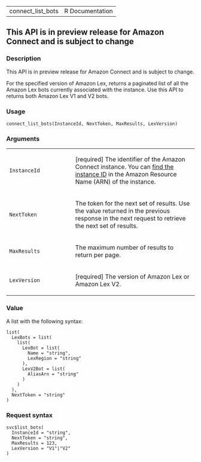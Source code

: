 <table style="width: 100%;">
<tbody>
<tr class="odd">
<td>connect_list_bots</td>
<td style="text-align: right;">R Documentation</td>
</tr>
</tbody>
</table>

## This API is in preview release for Amazon Connect and is subject to change

### Description

This API is in preview release for Amazon Connect and is subject to
change.

For the specified version of Amazon Lex, returns a paginated list of all
the Amazon Lex bots currently associated with the instance. Use this API
to returns both Amazon Lex V1 and V2 bots.

### Usage

    connect_list_bots(InstanceId, NextToken, MaxResults, LexVersion)

### Arguments

<table>
<colgroup>
<col style="width: 35%" />
<col style="width: 65%" />
</colgroup>
<tbody>
<tr class="odd">
<td><code id="connect_list_bots_:_InstanceId">InstanceId</code></td>
<td><p>[required] The identifier of the Amazon Connect instance. You can
<a
href="https://docs.aws.amazon.com/connect/latest/adminguide/find-instance-arn.html">find
the instance ID</a> in the Amazon Resource Name (ARN) of the
instance.</p></td>
</tr>
<tr class="even">
<td><code id="connect_list_bots_:_NextToken">NextToken</code></td>
<td><p>The token for the next set of results. Use the value returned in
the previous response in the next request to retrieve the next set of
results.</p></td>
</tr>
<tr class="odd">
<td><code id="connect_list_bots_:_MaxResults">MaxResults</code></td>
<td><p>The maximum number of results to return per page.</p></td>
</tr>
<tr class="even">
<td><code id="connect_list_bots_:_LexVersion">LexVersion</code></td>
<td><p>[required] The version of Amazon Lex or Amazon Lex V2.</p></td>
</tr>
</tbody>
</table>

### Value

A list with the following syntax:

    list(
      LexBots = list(
        list(
          LexBot = list(
            Name = "string",
            LexRegion = "string"
          ),
          LexV2Bot = list(
            AliasArn = "string"
          )
        )
      ),
      NextToken = "string"
    )

### Request syntax

    svc$list_bots(
      InstanceId = "string",
      NextToken = "string",
      MaxResults = 123,
      LexVersion = "V1"|"V2"
    )
